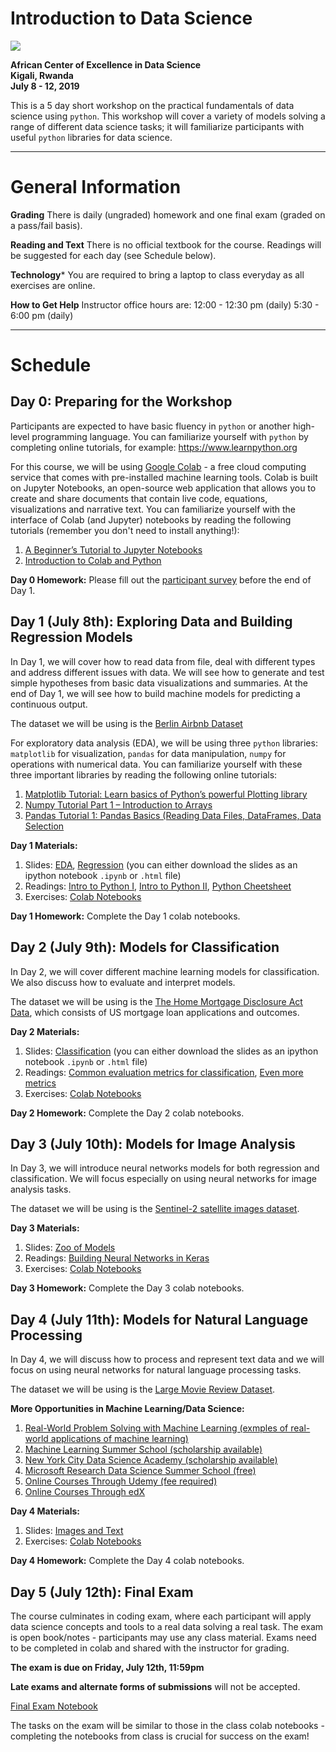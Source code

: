 # Introduction to Data Science
![](https://github.com/onefishy/rwanda_workshop/blob/master/logos.jpg)

**African Center of Excellence in Data Science**<br>
**Kigali, Rwanda**<br>
**July 8 - 12, 2019**

This is a 5 day short workshop on the practical fundamentals of data science using `python`. This workshop will cover a variety of models solving a range of different data science tasks; it will familiarize participants with useful `python` libraries for data science.

---
# General Information
**Grading**
There is daily (ungraded) homework and one final exam (graded on a pass/fail basis).

**Reading and Text**
There is no official textbook for the course. Readings will be suggested for each day (see Schedule below).

**Technology***
You are required to bring a laptop to class everyday as all exercises are online.

**How to Get Help**
Instructor office hours are:
12:00 - 12:30 pm (daily)
5:30 - 6:00 pm (daily)

---

# Schedule

## Day 0: Preparing for the Workshop
Participants are expected to have basic fluency in `python` or another high-level programming language. You can familiarize yourself with `python` by completing online tutorials, for example: https://www.learnpython.org

For this course, we will be using [Google Colab](http://colab.research.google.com) - a free cloud computing service that comes with pre-installed machine learning tools. Colab is built on Jupyter Notebooks, an open-source web application that allows you to create and share documents that contain live code, equations, visualizations and narrative text. You can familiarize yourself with the interface of Colab (and Jupyter) notebooks by reading the following tutorials (remember you don't need to install anything!):

1. [A Beginner’s Tutorial to Jupyter Notebooks](https://towardsdatascience.com/a-beginners-tutorial-to-jupyter-notebooks-1b2f8705888a)
2. [Introduction to Colab and Python](https://colab.research.google.com/github/tensorflow/examples/blob/master/courses/udacity_intro_to_tensorflow_for_deep_learning/l01c01_introduction_to_colab_and_python.ipynb)

**Day 0 Homework:** 
Please fill out the [participant survey](https://forms.gle/17V861mp1grWJ5dC6) before the end of Day 1.

## Day 1 (July 8th): Exploring Data and Building Regression Models
In Day 1,  we will cover how to read data from file, deal with different types and address different issues with data. We will see how to generate and test simple hypotheses from basic data visualizations and summaries. At the end of Day 1, we will see how to build machine models for predicting a continuous output.

The dataset we will be using is the [Berlin Airbnb Dataset](https://www.kaggle.com/brittabettendorf/berlin-airbnb-data) 

For exploratory data analysis (EDA), we will be using three `python` libraries: `matplotlib` for visualization, `pandas` for data manipulation, `numpy` for operations with numerical data. You can familiarize yourself with these three important libraries by reading the following online tutorials:
1. [Matplotlib Tutorial: Learn basics of Python’s powerful Plotting library](https://towardsdatascience.com/matplotlib-tutorial-learn-basics-of-pythons-powerful-plotting-library-b5d1b8f67596)
2. [Numpy Tutorial Part 1 – Introduction to Arrays](https://www.machinelearningplus.com/python/numpy-tutorial-part1-array-python-examples/)
3. [Pandas Tutorial 1: Pandas Basics (Reading Data Files, DataFrames, Data Selection](https://data36.com/pandas-tutorial-1-basics-reading-data-files-dataframes-data-selection/)

**Day 1 Materials:** 
1. Slides: [EDA](https://github.com/onefishy/rwanda_workshop/tree/master/lectures/lecture_1), [Regression](https://github.com/onefishy/rwanda_workshop/tree/master/lectures/lecture_1) (you can either download the slides as an ipython notebook `.ipynb` or `.html` file)
2. Readings: [Intro to Python I](https://github.com/onefishy/rwanda_workshop/blob/master/lectures/lecture_1/Intro_to_Python.pdf), [Intro to Python II](https://github.com/onefishy/rwanda_workshop/blob/master/lectures/lecture_1/Intro_to_Python_II.pdf), [Python Cheetsheet](https://github.com/onefishy/rwanda_workshop/blob/master/lectures/lecture_1/Python_cheatsheet.pdf)
3. Exercises: [Colab Notebooks](https://colab.research.google.com/drive/12aYMVK9W3spq7HEZ_881Z5-InDwZK3lm)

**Day 1 Homework:** 
Complete the Day 1 colab notebooks.

## Day 2 (July 9th): Models for Classification
In Day 2, we will cover different machine learning models for classification. We also discuss how to evaluate and interpret models. 

The dataset we will be using is the [The Home Mortgage Disclosure Act Data](https://www.consumerfinance.gov/data-research/hmda/historic-data/?geo=ca&records=all-records&field_descriptions=labels), which consists of US mortgage loan applications and outcomes.

**Day 2 Materials:** 
1. Slides: [Classification](https://github.com/onefishy/rwanda_workshop/tree/master/lectures/lecture_2) (you can either download the slides as an ipython notebook `.ipynb` or `.html` file)
2. Readings: [Common evaluation metrics for classification](https://shuzhanfan.github.io/2018/02/model-evaluation-metrics/), [Even more metrics](https://www.machinelearningplus.com/machine-learning/evaluation-metrics-classification-models-r/) 
3. Exercises: [Colab Notebooks](https://colab.research.google.com/drive/1Z77pNtlN6EyhNMc8KA5EgfBsj8x293Qv)

**Day 2 Homework:** 
Complete the Day 2 colab notebooks.

## Day 3 (July 10th): Models for Image Analysis

In Day 3, we will introduce neural networks models for both regression and classification. We will focus especially on using neural networks for image analysis tasks. 

The dataset we will be using is the [Sentinel-2 satellite images dataset](http://madm.dfki.de/downloads).

**Day 3 Materials:** 
1. Slides: [Zoo of Models](https://github.com/onefishy/rwanda_workshop/tree/master/lectures/lecture_3)
2. Readings: [Building Neural Networks in Keras](https://machinelearningmastery.com/tutorial-first-neural-network-python-keras/)
3. Exercises: [Colab Notebooks](https://colab.research.google.com/drive/1Z77pNtlN6EyhNMc8KA5EgfBsj8x293Qv)

**Day 3 Homework:** 
Complete the Day 3 colab notebooks.

## Day 4 (July 11th): Models for Natural Language Processing

In Day 4, we will discuss how to process and represent text data and we will focus on using neural networks for natural language processing tasks. 

The dataset we will be using is the [Large Movie Review Dataset](http://ai.stanford.edu/~amaas/data/sentiment/).

**More Opportunities in Machine Learning/Data Science:**
1. [Real-World Problem Solving with Machine Learning (exmples of real-world applications of machine learning)](https://docs.google.com/document/d/18zX8fHoosjsIoUFmhmZ9GdhB6ZjSFNqCyILRMtCCP4E/edit?usp=sharing)
2. [Machine Learning Summer School (scholarship available)](http://mlss.cc)
3. [New York City Data Science Academy (scholarship available)](https://nycdatascience.com)
4. [Microsoft Research Data Science Summer School (free)](https://www.microsoft.com/en-us/research/academic-program/data-science-summer-school/)
5. [Online Courses Through Udemy (fee required)](https://www.udemy.com)
6. [Online Courses Through edX](https://www.edx.org/course/machine-learning-1)

**Day 4 Materials:** 
1. Slides: [Images and Text](https://github.com/onefishy/rwanda_workshop/tree/master/lectures/lecture_4)
2. Exercises: [Colab Notebooks](https://colab.research.google.com/drive/1yGvWwji2_veMbbuslQHyT9D7HzjRDhyf)

**Day 4 Homework:** 
Complete the Day 4 colab notebooks.


## Day 5 (July 12th): Final Exam
The course culminates in coding exam, where each participant will apply data science concepts and tools to a real data solving a real task. The exam is open book/notes - participants may use any class material. Exams need to be completed in colab and shared with the instructor for grading. 

**The exam is due on Friday, July 12th, 11:59pm**

**Late exams and alternate forms of submissions** will not be accepted.

[Final Exam Notebook]()

The tasks on the exam will be similar to those in the class colab notebooks - completing the notebooks from class is crucial for success on the exam!
